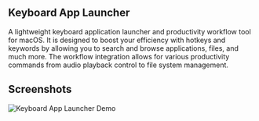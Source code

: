 ## Keyboard App Launcher
A lightweight keyboard application launcher and productivity workflow tool for macOS. It is designed to boost your efficiency with hotkeys and keywords by allowing you to search and browse applications, files, and much more. The  workflow integration allows for various productivity commands from audio playback control to file system management.

## Screenshots
<img src="https://github.com/jamino30/Keyboard-App-Launcher/blob/main/images/keyboard-app-launcher-demo.png" alt="Keyboard App Launcher Demo"/>
